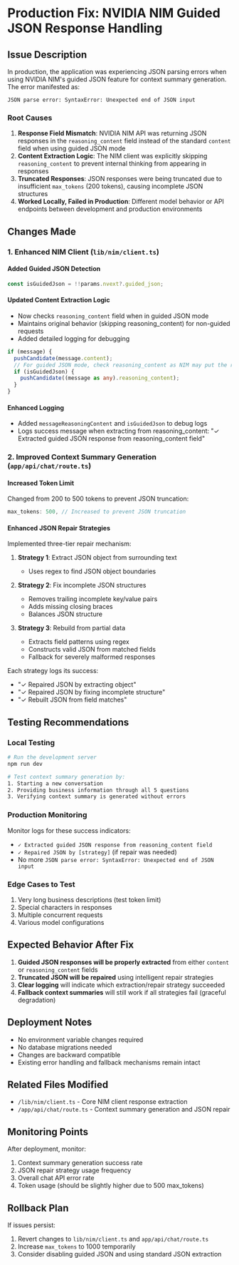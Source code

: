 # Production Fix: NVIDIA NIM Guided JSON Response Handling

## Issue Description

In production, the application was experiencing JSON parsing errors when using NVIDIA NIM's guided JSON feature for context summary generation. The error manifested as:

```
JSON parse error: SyntaxError: Unexpected end of JSON input
```

### Root Causes

1. **Response Field Mismatch**: NVIDIA NIM API was returning JSON responses in the `reasoning_content` field instead of the standard `content` field when using guided JSON mode
2. **Content Extraction Logic**: The NIM client was explicitly skipping `reasoning_content` to prevent internal thinking from appearing in responses
3. **Truncated Responses**: JSON responses were being truncated due to insufficient `max_tokens` (200 tokens), causing incomplete JSON structures
4. **Worked Locally, Failed in Production**: Different model behavior or API endpoints between development and production environments

## Changes Made

### 1. Enhanced NIM Client (`lib/nim/client.ts`)

#### Added Guided JSON Detection

```typescript
const isGuidedJson = !!params.nvext?.guided_json;
```

#### Updated Content Extraction Logic

- Now checks `reasoning_content` field when in guided JSON mode
- Maintains original behavior (skipping reasoning_content) for non-guided requests
- Added detailed logging for debugging

```typescript
if (message) {
  pushCandidate(message.content);
  // For guided JSON mode, check reasoning_content as NIM may put the response there
  if (isGuidedJson) {
    pushCandidate((message as any).reasoning_content);
  }
}
```

#### Enhanced Logging

- Added `messageReasoningContent` and `isGuidedJson` to debug logs
- Logs success message when extracting from reasoning_content: "✓ Extracted guided JSON response from reasoning_content field"

### 2. Improved Context Summary Generation (`app/api/chat/route.ts`)

#### Increased Token Limit

Changed from 200 to 500 tokens to prevent JSON truncation:

```typescript
max_tokens: 500, // Increased to prevent JSON truncation
```

#### Enhanced JSON Repair Strategies

Implemented three-tier repair mechanism:

1. **Strategy 1**: Extract JSON object from surrounding text
   - Uses regex to find JSON object boundaries
2. **Strategy 2**: Fix incomplete JSON structures

   - Removes trailing incomplete key/value pairs
   - Adds missing closing braces
   - Balances JSON structure

3. **Strategy 3**: Rebuild from partial data
   - Extracts field patterns using regex
   - Constructs valid JSON from matched fields
   - Fallback for severely malformed responses

Each strategy logs its success:

- "✓ Repaired JSON by extracting object"
- "✓ Repaired JSON by fixing incomplete structure"
- "✓ Rebuilt JSON from field matches"

## Testing Recommendations

### Local Testing

```bash
# Run the development server
npm run dev

# Test context summary generation by:
1. Starting a new conversation
2. Providing business information through all 5 questions
3. Verifying context summary is generated without errors
```

### Production Monitoring

Monitor logs for these success indicators:

- `✓ Extracted guided JSON response from reasoning_content field`
- `✓ Repaired JSON by [strategy]` (if repair was needed)
- No more `JSON parse error: SyntaxError: Unexpected end of JSON input`

### Edge Cases to Test

1. Very long business descriptions (test token limit)
2. Special characters in responses
3. Multiple concurrent requests
4. Various model configurations

## Expected Behavior After Fix

1. **Guided JSON responses will be properly extracted** from either `content` or `reasoning_content` fields
2. **Truncated JSON will be repaired** using intelligent repair strategies
3. **Clear logging** will indicate which extraction/repair strategy succeeded
4. **Fallback context summaries** will still work if all strategies fail (graceful degradation)

## Deployment Notes

- No environment variable changes required
- No database migrations needed
- Changes are backward compatible
- Existing error handling and fallback mechanisms remain intact

## Related Files Modified

- `/lib/nim/client.ts` - Core NIM client response extraction
- `/app/api/chat/route.ts` - Context summary generation and JSON repair

## Monitoring Points

After deployment, monitor:

1. Context summary generation success rate
2. JSON repair strategy usage frequency
3. Overall chat API error rate
4. Token usage (should be slightly higher due to 500 max_tokens)

## Rollback Plan

If issues persist:

1. Revert changes to `lib/nim/client.ts` and `app/api/chat/route.ts`
2. Increase `max_tokens` to 1000 temporarily
3. Consider disabling guided JSON and using standard JSON extraction
